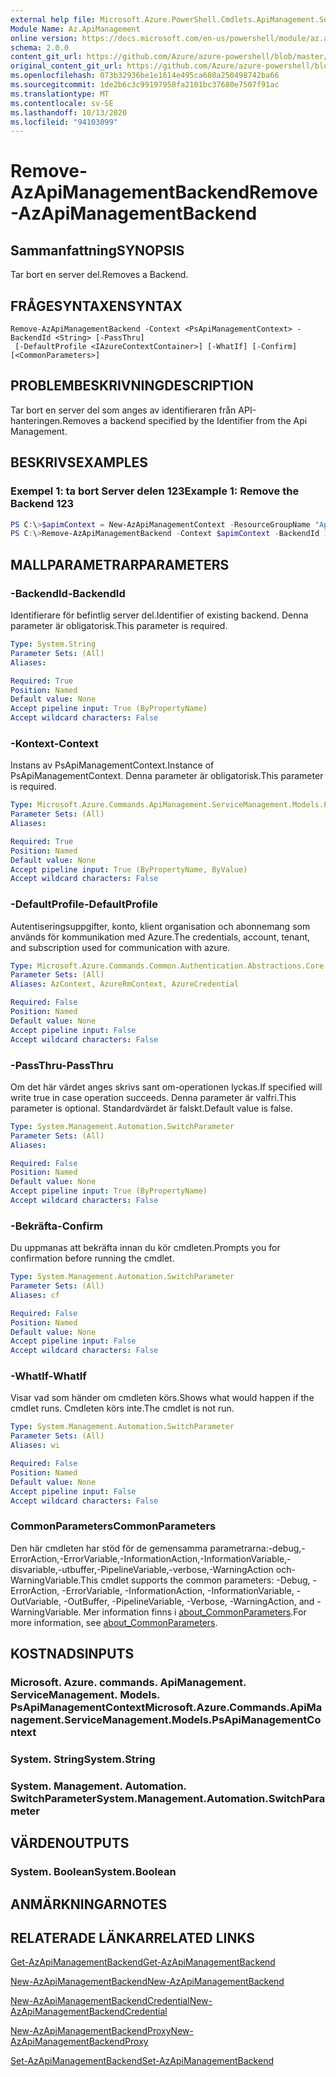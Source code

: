 ```yaml
---
external help file: Microsoft.Azure.PowerShell.Cmdlets.ApiManagement.ServiceManagement.dll-Help.xml
Module Name: Az.ApiManagement
online version: https://docs.microsoft.com/en-us/powershell/module/az.apimanagement/remove-azapimanagementbackend
schema: 2.0.0
content_git_url: https://github.com/Azure/azure-powershell/blob/master/src/ApiManagement/ApiManagement/help/Remove-AzApiManagementBackend.md
original_content_git_url: https://github.com/Azure/azure-powershell/blob/master/src/ApiManagement/ApiManagement/help/Remove-AzApiManagementBackend.md
ms.openlocfilehash: 073b32936be1e1614e495ca680a250498742ba66
ms.sourcegitcommit: 1de2b6c3c99197958fa2101bc37680e7507f91ac
ms.translationtype: MT
ms.contentlocale: sv-SE
ms.lasthandoff: 10/13/2020
ms.locfileid: "94103099"
---
```

# <span data-ttu-id="b1ac8-101">Remove-AzApiManagementBackend</span><span class="sxs-lookup"><span data-stu-id="b1ac8-101">Remove-AzApiManagementBackend</span></span>

## <span data-ttu-id="b1ac8-102">Sammanfattning</span><span class="sxs-lookup"><span data-stu-id="b1ac8-102">SYNOPSIS</span></span>
<span data-ttu-id="b1ac8-103">Tar bort en server del.</span><span class="sxs-lookup"><span data-stu-id="b1ac8-103">Removes a Backend.</span></span>

## <span data-ttu-id="b1ac8-104">FRÅGESYNTAXEN</span><span class="sxs-lookup"><span data-stu-id="b1ac8-104">SYNTAX</span></span>

```
Remove-AzApiManagementBackend -Context <PsApiManagementContext> -BackendId <String> [-PassThru]
 [-DefaultProfile <IAzureContextContainer>] [-WhatIf] [-Confirm] [<CommonParameters>]
```

## <span data-ttu-id="b1ac8-105">PROBLEMBESKRIVNING</span><span class="sxs-lookup"><span data-stu-id="b1ac8-105">DESCRIPTION</span></span>
<span data-ttu-id="b1ac8-106">Tar bort en server del som anges av identifieraren från API-hanteringen.</span><span class="sxs-lookup"><span data-stu-id="b1ac8-106">Removes a backend specified by the Identifier from the Api Management.</span></span>

## <span data-ttu-id="b1ac8-107">BESKRIVS</span><span class="sxs-lookup"><span data-stu-id="b1ac8-107">EXAMPLES</span></span>

### <span data-ttu-id="b1ac8-108">Exempel 1: ta bort Server delen 123</span><span class="sxs-lookup"><span data-stu-id="b1ac8-108">Example 1: Remove the Backend 123</span></span>
```powershell
PS C:\>$apimContext = New-AzApiManagementContext -ResourceGroupName "Api-Default-WestUS" -ServiceName "contoso"
PS C:\>Remove-AzApiManagementBackend -Context $apimContext -BackendId 123 -PassThru
```

## <span data-ttu-id="b1ac8-109">MALLPARAMETRAR</span><span class="sxs-lookup"><span data-stu-id="b1ac8-109">PARAMETERS</span></span>

### <span data-ttu-id="b1ac8-110">-BackendId</span><span class="sxs-lookup"><span data-stu-id="b1ac8-110">-BackendId</span></span>
<span data-ttu-id="b1ac8-111">Identifierare för befintlig server del.</span><span class="sxs-lookup"><span data-stu-id="b1ac8-111">Identifier of existing backend.</span></span>
<span data-ttu-id="b1ac8-112">Denna parameter är obligatorisk.</span><span class="sxs-lookup"><span data-stu-id="b1ac8-112">This parameter is required.</span></span>

```yaml
Type: System.String
Parameter Sets: (All)
Aliases:

Required: True
Position: Named
Default value: None
Accept pipeline input: True (ByPropertyName)
Accept wildcard characters: False
```

### <span data-ttu-id="b1ac8-113">-Kontext</span><span class="sxs-lookup"><span data-stu-id="b1ac8-113">-Context</span></span>
<span data-ttu-id="b1ac8-114">Instans av PsApiManagementContext.</span><span class="sxs-lookup"><span data-stu-id="b1ac8-114">Instance of PsApiManagementContext.</span></span>
<span data-ttu-id="b1ac8-115">Denna parameter är obligatorisk.</span><span class="sxs-lookup"><span data-stu-id="b1ac8-115">This parameter is required.</span></span>

```yaml
Type: Microsoft.Azure.Commands.ApiManagement.ServiceManagement.Models.PsApiManagementContext
Parameter Sets: (All)
Aliases:

Required: True
Position: Named
Default value: None
Accept pipeline input: True (ByPropertyName, ByValue)
Accept wildcard characters: False
```

### <span data-ttu-id="b1ac8-116">-DefaultProfile</span><span class="sxs-lookup"><span data-stu-id="b1ac8-116">-DefaultProfile</span></span>
<span data-ttu-id="b1ac8-117">Autentiseringsuppgifter, konto, klient organisation och abonnemang som används för kommunikation med Azure.</span><span class="sxs-lookup"><span data-stu-id="b1ac8-117">The credentials, account, tenant, and subscription used for communication with azure.</span></span>

```yaml
Type: Microsoft.Azure.Commands.Common.Authentication.Abstractions.Core.IAzureContextContainer
Parameter Sets: (All)
Aliases: AzContext, AzureRmContext, AzureCredential

Required: False
Position: Named
Default value: None
Accept pipeline input: False
Accept wildcard characters: False
```

### <span data-ttu-id="b1ac8-118">-PassThru</span><span class="sxs-lookup"><span data-stu-id="b1ac8-118">-PassThru</span></span>
<span data-ttu-id="b1ac8-119">Om det här värdet anges skrivs sant om-operationen lyckas.</span><span class="sxs-lookup"><span data-stu-id="b1ac8-119">If specified will write true in case operation succeeds.</span></span>
<span data-ttu-id="b1ac8-120">Denna parameter är valfri.</span><span class="sxs-lookup"><span data-stu-id="b1ac8-120">This parameter is optional.</span></span>
<span data-ttu-id="b1ac8-121">Standardvärdet är falskt.</span><span class="sxs-lookup"><span data-stu-id="b1ac8-121">Default value is false.</span></span>

```yaml
Type: System.Management.Automation.SwitchParameter
Parameter Sets: (All)
Aliases:

Required: False
Position: Named
Default value: None
Accept pipeline input: True (ByPropertyName)
Accept wildcard characters: False
```

### <span data-ttu-id="b1ac8-122">-Bekräfta</span><span class="sxs-lookup"><span data-stu-id="b1ac8-122">-Confirm</span></span>
<span data-ttu-id="b1ac8-123">Du uppmanas att bekräfta innan du kör cmdleten.</span><span class="sxs-lookup"><span data-stu-id="b1ac8-123">Prompts you for confirmation before running the cmdlet.</span></span>

```yaml
Type: System.Management.Automation.SwitchParameter
Parameter Sets: (All)
Aliases: cf

Required: False
Position: Named
Default value: None
Accept pipeline input: False
Accept wildcard characters: False
```

### <span data-ttu-id="b1ac8-124">-WhatIf</span><span class="sxs-lookup"><span data-stu-id="b1ac8-124">-WhatIf</span></span>
<span data-ttu-id="b1ac8-125">Visar vad som händer om cmdleten körs.</span><span class="sxs-lookup"><span data-stu-id="b1ac8-125">Shows what would happen if the cmdlet runs.</span></span> <span data-ttu-id="b1ac8-126">Cmdleten körs inte.</span><span class="sxs-lookup"><span data-stu-id="b1ac8-126">The cmdlet is not run.</span></span>

```yaml
Type: System.Management.Automation.SwitchParameter
Parameter Sets: (All)
Aliases: wi

Required: False
Position: Named
Default value: None
Accept pipeline input: False
Accept wildcard characters: False
```

### <span data-ttu-id="b1ac8-127">CommonParameters</span><span class="sxs-lookup"><span data-stu-id="b1ac8-127">CommonParameters</span></span>
<span data-ttu-id="b1ac8-128">Den här cmdleten har stöd för de gemensamma parametrarna:-debug,-ErrorAction,-ErrorVariable,-InformationAction,-InformationVariable,-disvariable,-utbuffer,-PipelineVariable,-verbose,-WarningAction och-WarningVariable.</span><span class="sxs-lookup"><span data-stu-id="b1ac8-128">This cmdlet supports the common parameters: -Debug, -ErrorAction, -ErrorVariable, -InformationAction, -InformationVariable, -OutVariable, -OutBuffer, -PipelineVariable, -Verbose, -WarningAction, and -WarningVariable.</span></span> <span data-ttu-id="b1ac8-129">Mer information finns i [about_CommonParameters](http://go.microsoft.com/fwlink/?LinkID=113216).</span><span class="sxs-lookup"><span data-stu-id="b1ac8-129">For more information, see [about_CommonParameters](http://go.microsoft.com/fwlink/?LinkID=113216).</span></span>

## <span data-ttu-id="b1ac8-130">KOSTNADS</span><span class="sxs-lookup"><span data-stu-id="b1ac8-130">INPUTS</span></span>

### <span data-ttu-id="b1ac8-131">Microsoft. Azure. commands. ApiManagement. ServiceManagement. Models. PsApiManagementContext</span><span class="sxs-lookup"><span data-stu-id="b1ac8-131">Microsoft.Azure.Commands.ApiManagement.ServiceManagement.Models.PsApiManagementContext</span></span>

### <span data-ttu-id="b1ac8-132">System. String</span><span class="sxs-lookup"><span data-stu-id="b1ac8-132">System.String</span></span>

### <span data-ttu-id="b1ac8-133">System. Management. Automation. SwitchParameter</span><span class="sxs-lookup"><span data-stu-id="b1ac8-133">System.Management.Automation.SwitchParameter</span></span>

## <span data-ttu-id="b1ac8-134">VÄRDEN</span><span class="sxs-lookup"><span data-stu-id="b1ac8-134">OUTPUTS</span></span>

### <span data-ttu-id="b1ac8-135">System. Boolean</span><span class="sxs-lookup"><span data-stu-id="b1ac8-135">System.Boolean</span></span>

## <span data-ttu-id="b1ac8-136">ANMÄRKNINGAR</span><span class="sxs-lookup"><span data-stu-id="b1ac8-136">NOTES</span></span>

## <span data-ttu-id="b1ac8-137">RELATERADE LÄNKAR</span><span class="sxs-lookup"><span data-stu-id="b1ac8-137">RELATED LINKS</span></span>

[<span data-ttu-id="b1ac8-138">Get-AzApiManagementBackend</span><span class="sxs-lookup"><span data-stu-id="b1ac8-138">Get-AzApiManagementBackend</span></span>](./Get-AzApiManagementBackend.md)

[<span data-ttu-id="b1ac8-139">New-AzApiManagementBackend</span><span class="sxs-lookup"><span data-stu-id="b1ac8-139">New-AzApiManagementBackend</span></span>](./New-AzApiManagementBackend.md)

[<span data-ttu-id="b1ac8-140">New-AzApiManagementBackendCredential</span><span class="sxs-lookup"><span data-stu-id="b1ac8-140">New-AzApiManagementBackendCredential</span></span>](./New-AzApiManagementBackendCredential.md)

[<span data-ttu-id="b1ac8-141">New-AzApiManagementBackendProxy</span><span class="sxs-lookup"><span data-stu-id="b1ac8-141">New-AzApiManagementBackendProxy</span></span>](./New-AzApiManagementBackendProxy.md)

[<span data-ttu-id="b1ac8-142">Set-AzApiManagementBackend</span><span class="sxs-lookup"><span data-stu-id="b1ac8-142">Set-AzApiManagementBackend</span></span>](./Set-AzApiManagementBackend.md)
